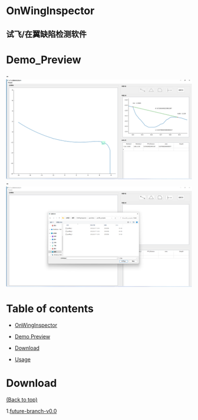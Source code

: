 # OnWingInspector
## 试飞/**在翼缺陷检测软件**

# Demo_Preview

-<img src="./readme_png/demo1_pre.png">
-<img src="./readme_png/demo2_pre.png">

# Table of contents

- [OnWingInspector](#OnWingInspector)

- [Demo Preview](#Demo_Preview)

- [Download](#Download)

- [Usage](#usage)

# Download 

[(Back to top)](#table-of-contents)

1.[future-branch-v0.0](https://handaotech.coding.net/s/485f1282-3916-46d3-9220-eec53a2a54cc)














